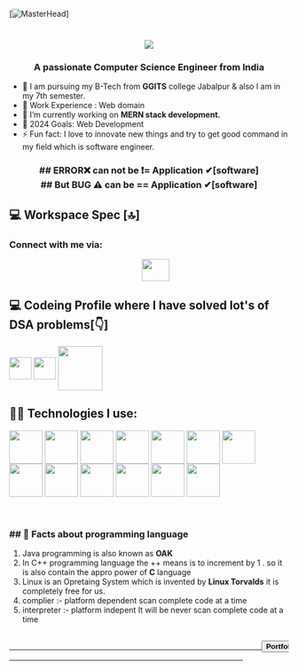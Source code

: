 [![MasterHead](https://camo.githubusercontent.com/cae12fddd9d6982901d82580bdf321d81fb299141098ca1c2d4891870827bf17/68747470733a2f2f6d69726f2e6d656469756d2e636f6d2f6d61782f313336302f302a37513379765349765f7430696f4a2d5a2e676966)]
<h1 align="center">
<img src="https://readme-typing-svg.herokuapp.com?size=28&lines=Hi%2C%20I%27m%20Dheeraj%20Pyasi%20👋"> </h1>
<h3 align="center">A passionate Computer Science Engineer from India</h3>


- 🌱 I am pursuing my B-Tech from <b>GGITS</b> college Jabalpur & also I am in my 7th semester.
- 👯 Work Experience : Web domain 
- 🌱 I’m currently working on <strong>MERN stack development.</strong>
- 🥅 2024 Goals: Web Development
- ⚡ Fun fact: I love to innovate new things and try to get good command in my field which is software engineer.

<h3 align="center">## ERROR❌ can not be ❗=  Application ✔[software]
  <br>
  ## But BUG ⚠ can be ==  Application ✔[software]
</h3>


## 💻 Workspace Spec [🔝]

<h3 align="left">Connect with me via:</h3>
<div style="text-align:center;">
<ul type="none">
  <li>
<a href="https://www.linkedin.com/in/dheeraj-pyasi-6a319a247/" target="blank"><img align="center" src="https://logowik.com/content/uploads/images/329_linkedin.jpg" alt="" height="40" width="50" /></a>
  </li>
</ul>
</div>

## 💻 Codeing Profile where I have solved lot's of DSA problems[👇]

<span >
  <a href="https://auth.geeksforgeeks.org/user/dheerajit2024/practice" target="blank"><img align="center" src="https://media.geeksforgeeks.org/wp-content/cdn-uploads/gfg_200x200-min.png" alt="" height="40" width="40" /></a>
  <a href="https://leetcode.com/topitcoder2024/" target="blank"><img align="center" src="https://cdn.iconscout.com/icon/free/png-256/free-leetcode-3772195-3151321.png" alt="" height="40" width="40" /></a>
  <a href="https://www.hackerrank.com/DPIT2024" target="blank"><img align="center" src="https://upload.wikimedia.org/wikipedia/commons/6/65/HackerRank_logo.png" alt="" height="80" width="80" /></a>
</span>


## 👨‍💻 <strong> Technologies I use: </strong>

<span>

 
  <img align="center" src="https://www.vhv.rs/dpng/d/220-2202353_c-programming-cpp-program-language-programmer-c-official.png" alt="" height="60" width="60" />
  <img align="center" src="https://blog.consdata.tech/assets/img/posts/2019-03-22-java-darmowa-czy-nie/java-darmowa.png" alt="" height="60" width="60" />
  <img align="center" src="https://upload.wikimedia.org/wikipedia/commons/1/19/C_Logo.png" alt="" height="60" width="60" />
  <img align="center" src="https://www.w3.org/html/logo/downloads/HTML5_1Color_Black.svg" alt="" height="60" width="60" />
  <img align="center" src="https://img-c.udemycdn.com/course/480x270/3997878_928b.jpg" alt="" height="60" width="60" />
  <img align="center" src="https://image.spreadshirtmedia.com/image-server/v1/mp/products/T1459A839PA3861PT28D1007202637W10000H3483/views/1,width=800,height=800,appearanceId=839,backgroundColor=F2F2F2/django-logo-sticker.jpg" alt="" height="60" width="60" />
  <img align="center" src="https://allvectorlogo.com/img/2016/04/js-logo.png" alt="" height="60" width="60" />
  <img align="center" src="https://www.python.org/static/community_logos/python-logo-master-v3-TM-flattened.png" alt="" height="60" width="60" />
  <img align="center" src="https://cdn.analyticsvidhya.com/wp-content/uploads/2020/10/image4.jpg" alt="" height="60" width="60" />
  <img align="center" src="https://kobaltsolutions.com/wp-content/uploads/2021/04/Screen-Shot-2021-04-08-at-4.06.03-PM.png" alt="" height="60" width="60" />
  <img align="center" src="https://cdn.pixabay.com/photo/2017/08/05/11/16/logo-2582747_1280.png" alt="" height="60" width="60" />
  <img align="center" src="https://encrypted-tbn0.gstatic.com/images?q=tbn:ANd9GcQmzmic-yLa0vf3GBbMwvJzmAKBFxea9wsNaswiGci7&s" alt="" height="60" width="60" />
  <img align="center" src="https://vietadsgroup.vn/Uploads/files/git-va-github-la-gi.png" alt="" height="60" width="60" />
  
</span>
<br>
<br>
<br>
<h3>## 🤔 <strong> Facts about programming language </strong></h3>
<ol>
<li>
  Java programming is also known as <b>OAK</b>
</li>
<li>
  In C++ programming language the ++ means is to increment by 1 . so it is also contain the appro power of <b>C</b> language
</li>
<li>
  Linux is an Opretaing System which is invented by <b>Linux Torvalds</b> it is completely free for us.
</li>
<li>
  complier :- platform dependent
  scan complete code at a time
</li>
<li>
   interpreter :- platform indepent
   It will be never scan complete code at a time
</li>
  
</ol>

<pre>
                                                  <a href="https://dpit2024.github.io/dheeraj-pyasi/">
                                                      <button><b>Portfolio</b></button>
                                                  </a>
</pre>
